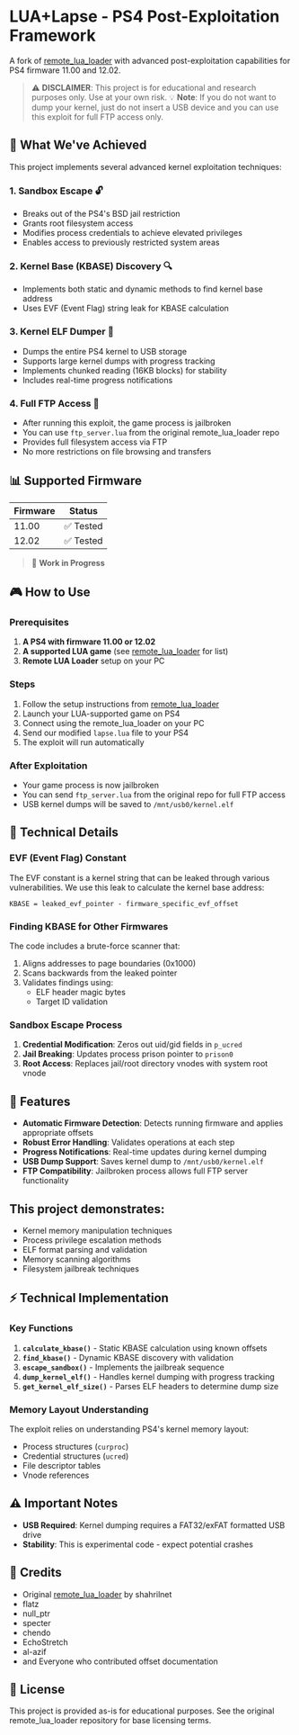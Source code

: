 # LUA+Lapse - PS4 Post-Exploitation Framework

A fork of [remote_lua_loader](https://github.com/shahrilnet/remote_lua_loader) with advanced post-exploitation capabilities for PS4 firmware 11.00 and 12.02.

> ⚠️ **DISCLAIMER**: This project is for educational and research purposes only. Use at your own risk.
> 💡 **Note**: If you do not want to dump your kernel, just do not insert a USB device and you can use this exploit for full FTP access only.

## 🎯 What We've Achieved

This project implements several advanced kernel exploitation techniques:

### 1. **Sandbox Escape** 🔓

- Breaks out of the PS4's BSD jail restriction
- Grants root filesystem access
- Modifies process credentials to achieve elevated privileges
- Enables access to previously restricted system areas

### 2. **Kernel Base (KBASE) Discovery** 🔍

- Implements both static and dynamic methods to find kernel base address
- Uses EVF (Event Flag) string leak for KBASE calculation

### 3. **Kernel ELF Dumper** 💾

- Dumps the entire PS4 kernel to USB storage
- Supports large kernel dumps with progress tracking
- Implements chunked reading (16KB blocks) for stability
- Includes real-time progress notifications

### 4. **Full FTP Access** 📁

- After running this exploit, the game process is jailbroken
- You can use `ftp_server.lua` from the original remote_lua_loader repo
- Provides full filesystem access via FTP
- No more restrictions on file browsing and transfers

## 📊 Supported Firmware

| Firmware | Status    |
| -------- | --------- |
| 11.00    | ✅ Tested |
| 12.02    | ✅ Tested |

> 🚧 **Work in Progress**

## 🎮 How to Use

### Prerequisites

1. **A PS4 with firmware 11.00 or 12.02**
2. **A supported LUA game** (see [remote_lua_loader](https://github.com/shahrilnet/remote_lua_loader) for list)
3. **Remote LUA Loader** setup on your PC

### Steps

1. Follow the setup instructions from [remote_lua_loader](https://github.com/shahrilnet/remote_lua_loader)
2. Launch your LUA-supported game on PS4
3. Connect using the remote_lua_loader on your PC
4. Send our modified `lapse.lua` file to your PS4
5. The exploit will run automatically

### After Exploitation

- Your game process is now jailbroken
- You can send `ftp_server.lua` from the original repo for full FTP access
- USB kernel dumps will be saved to `/mnt/usb0/kernel.elf`

## 🔧 Technical Details

### EVF (Event Flag) Constant

The EVF constant is a kernel string that can be leaked through various vulnerabilities. We use this leak to calculate the kernel base address:

```
KBASE = leaked_evf_pointer - firmware_specific_evf_offset
```

### Finding KBASE for Other Firmwares

The code includes a brute-force scanner that:

1. Aligns addresses to page boundaries (0x1000)
2. Scans backwards from the leaked pointer
3. Validates findings using:
   - ELF header magic bytes
   - Target ID validation

### Sandbox Escape Process

1. **Credential Modification**: Zeros out uid/gid fields in `p_ucred`
2. **Jail Breaking**: Updates process prison pointer to `prison0`
3. **Root Access**: Replaces jail/root directory vnodes with system root vnode

## 🚀 Features

- **Automatic Firmware Detection**: Detects running firmware and applies appropriate offsets
- **Robust Error Handling**: Validates operations at each step
- **Progress Notifications**: Real-time updates during kernel dumping
- **USB Dump Support**: Saves kernel dump to `/mnt/usb0/kernel.elf`
- **FTP Compatibility**: Jailbroken process allows full FTP server functionality

## This project demonstrates:

- Kernel memory manipulation techniques
- Process privilege escalation methods
- ELF format parsing and validation
- Memory scanning algorithms
- Filesystem jailbreak techniques

## ⚡ Technical Implementation

### Key Functions

1. **`calculate_kbase()`** - Static KBASE calculation using known offsets
2. **`find_kbase()`** - Dynamic KBASE discovery with validation
3. **`escape_sandbox()`** - Implements the jailbreak sequence
4. **`dump_kernel_elf()`** - Handles kernel dumping with progress tracking
5. **`get_kernel_elf_size()`** - Parses ELF headers to determine dump size

### Memory Layout Understanding

The exploit relies on understanding PS4's kernel memory layout:

- Process structures (`curproc`)
- Credential structures (`ucred`)
- File descriptor tables
- Vnode references

## ⚠️ Important Notes

- **USB Required**: Kernel dumping requires a FAT32/exFAT formatted USB drive
- **Stability**: This is experimental code - expect potential crashes

## 📝 Credits

- Original [remote_lua_loader](https://github.com/shahrilnet/remote_lua_loader) by shahrilnet
- flatz
- null_ptr
- specter
- chendo
- EchoStretch
- al-azif
- and Everyone who contributed offset documentation

## 📜 License

This project is provided as-is for educational purposes. See the original remote_lua_loader repository for base licensing terms.

